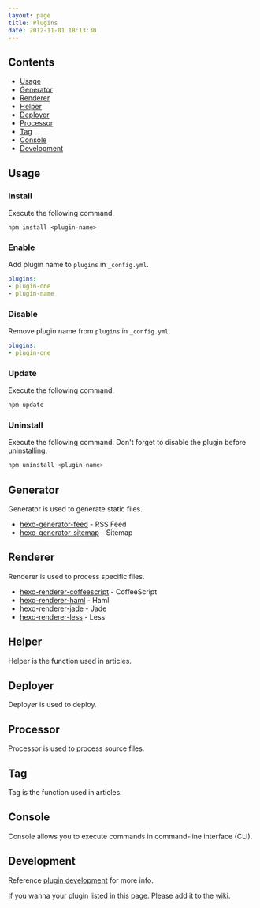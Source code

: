 ```yaml
---
layout: page
title: Plugins
date: 2012-11-01 18:13:30
---
```


## Contents

- [Usage](#usage)
- [Generator](#generator)
- [Renderer](#renderer)
- [Helper](#helper)
- [Deployer](#deployer)
- [Processor](#processor)
- [Tag](#tag)
- [Console](#console)
- [Development](#development)

<a id="usage"></a>
## Usage

### Install

Execute the following command.

```
npm install <plugin-name>
```

### Enable

Add plugin name to `plugins` in `_config.yml`.

``` yaml
plugins:
- plugin-one
- plugin-name
```

### Disable

Remove plugin name from `plugins` in `_config.yml`.

``` yaml
plugins:
- plugin-one
```

### Update

Execute the following command.

``` bash
npm update
```

### Uninstall

Execute the following command. Don't forget to disable the plugin before uninstalling.

``` bash
npm uninstall <plugin-name>
```

<a id="generator"></a>
## Generator

Generator is used to generate static files.

- [hexo-generator-feed] - RSS Feed
- [hexo-generator-sitemap] - Sitemap

<a id="renderer"></a>
## Renderer

Renderer is used to process specific files.

- [hexo-renderer-coffeescript] - CoffeeScript
- [hexo-renderer-haml] - Haml
- [hexo-renderer-jade] - Jade
- [hexo-renderer-less] - Less

<a id="helper"></a>
## Helper

Helper is the function used in articles.

<a id="deployer"></a>
## Deployer

Deployer is used to deploy.

<a id="processor"></a>
## Processor

Processor is used to process source files.

<a id="tag"></a>
## Tag

Tag is the function used in articles.

<a id="console"></a>
## Console

Console allows you to execute commands in command-line interface (CLI).

<a id="development"></a>
## Development

Reference [plugin development](../docs/plugin-development.html) for more info.

If you wanna your plugin listed in this page. Please add it to the [wiki].

[hexo-generator-feed]: https://github.com/tommy351/hexo-plugins/tree/master/generator/feed
[hexo-generator-sitemap]: https://github.com/tommy351/hexo-plugins/tree/master/generator/sitemap
[hexo-renderer-coffeescript]: https://github.com/tommy351/hexo-plugins/tree/master/renderer/coffeescript
[hexo-renderer-haml]: https://github.com/tommy351/hexo-plugins/tree/master/renderer/haml
[hexo-renderer-jade]: https://github.com/tommy351/hexo-plugins/tree/master/renderer/jade
[hexo-renderer-less]: https://github.com/tommy351/hexo-plugins/tree/master/renderer/less
[wiki]: https://github.com/tommy351/hexo/wiki/Plugins